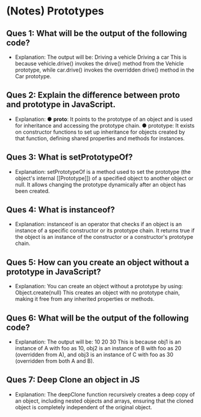 # (Notes) Prototypes

## Ques 1: What will be the output of the following code?
- Explanation:
The output will be:
Driving a vehicle
Driving a car
This is because vehicle.drive() invokes the drive() method from the Vehicle prototype,
while car.drive() invokes the overridden drive() method in the Car prototype.

## Ques 2: Explain the difference between __proto__ and prototype in JavaScript.
- Explanation:
● __proto__: It points to the prototype of an object and is used for inheritance and
accessing the prototype chain.
● prototype: It exists on constructor functions to set up inheritance for objects created
by that function, defining shared properties and methods for instances.

## Ques 3: What is setPrototypeOf?
- Explanation:
setPrototypeOf is a method used to set the prototype (the object's internal
[[Prototype]]) of a specified object to another object or null. It allows changing the
prototype dynamically after an object has been created.

## Ques 4: What is instanceof?
- Explanation:
instanceof is an operator that checks if an object is an instance of a specific constructor or
its prototype chain. It returns true if the object is an instance of the constructor or a constructor's
prototype chain.

## Ques 5: How can you create an object without a prototype in JavaScript?
- Explanation:
You can create an object without a prototype by using:
Object.create(null)
This creates an object with no prototype chain, making it free from any inherited properties or
methods.

## Ques 6: What will be the output of the following code?
- Explanation:
The output will be:
10
20
30
This is because obj1 is an instance of A with foo as 10, obj2 is an instance of B with foo as
20 (overridden from A), and obj3 is an instance of C with foo as 30 (overridden from both A
and B).

## Ques 7: Deep Clone an object in JS
- Explanation:
The deepClone function recursively creates a deep copy of an object, including nested
objects and arrays, ensuring that the cloned object is completely independent of the original
object.